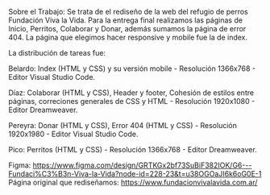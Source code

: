 Sobre el Trabajo:
Se trata de el rediseño de la web del refugio de perros Fundación Viva la Vida. Para la entrega final realizamos las páginas de Inicio, Perritos, Colaborar y Donar, además sumamos la página de error 404. La página que elegimos hacer responsive y mobile fue la de index. 

La distribución de tareas fue: 

Belardo: Index (HTML y CSS) y su versión mobile - Resolución 1366x768 - Editor Visual Studio Code.

Díaz: Colaborar (HTML y CSS), Header y footer, Cohesión de estilos entre páginas, correciones generales de CSS y HTML - Resolución 1920x1080 - Editor Dreamweaver.

Pereyra: Donar (HTML y CSS), Error 404 (HTML y CSS) - Resolución 1920x1980 - Editor Visual Studio Code.

Pico: Perritos (HTML y CSS) - Resolución  1366x768 - Editor Dreamweaver.

Figma: https://www.figma.com/design/GRTKGx2bf73SuBiF382IOK/G6---Fundaci%C3%B3n-Viva-la-Vida?node-id=228-23&t=u38OGOaJI6k6oG0E-1
Página original que rediseñamos: https://www.fundacionvivalavida.com.ar/
